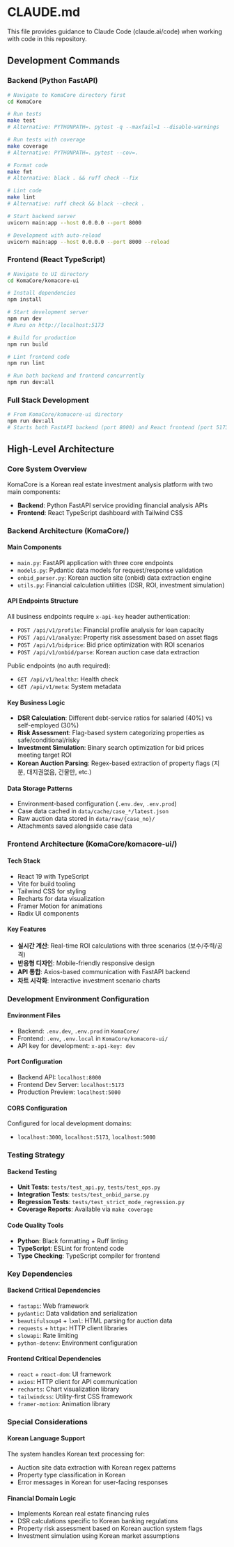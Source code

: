 # CLAUDE.md

This file provides guidance to Claude Code (claude.ai/code) when working with code in this repository.

## Development Commands

### Backend (Python FastAPI)
```bash
# Navigate to KomaCore directory first
cd KomaCore

# Run tests
make test
# Alternative: PYTHONPATH=. pytest -q --maxfail=1 --disable-warnings

# Run tests with coverage
make coverage
# Alternative: PYTHONPATH=. pytest --cov=.

# Format code
make fmt
# Alternative: black . && ruff check --fix

# Lint code
make lint
# Alternative: ruff check && black --check .

# Start backend server
uvicorn main:app --host 0.0.0.0 --port 8000

# Development with auto-reload
uvicorn main:app --host 0.0.0.0 --port 8000 --reload
```

### Frontend (React TypeScript)
```bash
# Navigate to UI directory
cd KomaCore/komacore-ui

# Install dependencies
npm install

# Start development server
npm run dev
# Runs on http://localhost:5173

# Build for production
npm run build

# Lint frontend code
npm run lint

# Run both backend and frontend concurrently
npm run dev:all
```

### Full Stack Development
```bash
# From KomaCore/komacore-ui directory
npm run dev:all
# Starts both FastAPI backend (port 8000) and React frontend (port 5173)
```

## High-Level Architecture

### Core System Overview
KomaCore is a Korean real estate investment analysis platform with two main components:
- **Backend**: Python FastAPI service providing financial analysis APIs
- **Frontend**: React TypeScript dashboard with Tailwind CSS

### Backend Architecture (KomaCore/)

#### Main Components
- `main.py`: FastAPI application with three core endpoints
- `models.py`: Pydantic data models for request/response validation
- `onbid_parser.py`: Korean auction site (onbid) data extraction engine
- `utils.py`: Financial calculation utilities (DSR, ROI, investment simulation)

#### API Endpoints Structure
All business endpoints require `x-api-key` header authentication:
- `POST /api/v1/profile`: Financial profile analysis for loan capacity
- `POST /api/v1/analyze`: Property risk assessment based on asset flags  
- `POST /api/v1/bidprice`: Bid price optimization with ROI scenarios
- `POST /api/v1/onbid/parse`: Korean auction case data extraction

Public endpoints (no auth required):
- `GET /api/v1/healthz`: Health check
- `GET /api/v1/meta`: System metadata

#### Key Business Logic
- **DSR Calculation**: Different debt-service ratios for salaried (40%) vs self-employed (30%)
- **Risk Assessment**: Flag-based system categorizing properties as safe/conditional/risky
- **Investment Simulation**: Binary search optimization for bid prices meeting target ROI
- **Korean Auction Parsing**: Regex-based extraction of property flags (지분, 대지권없음, 건물만, etc.)

#### Data Storage Patterns
- Environment-based configuration (`.env.dev`, `.env.prod`)
- Case data cached in `data/cache/case_*/latest.json`
- Raw auction data stored in `data/raw/{case_no}/`
- Attachments saved alongside case data

### Frontend Architecture (KomaCore/komacore-ui/)

#### Tech Stack
- React 19 with TypeScript
- Vite for build tooling
- Tailwind CSS for styling
- Recharts for data visualization
- Framer Motion for animations
- Radix UI components

#### Key Features
- **실시간 계산**: Real-time ROI calculations with three scenarios (보수/주력/공격)
- **반응형 디자인**: Mobile-friendly responsive design
- **API 통합**: Axios-based communication with FastAPI backend
- **차트 시각화**: Interactive investment scenario charts

### Development Environment Configuration

#### Environment Files
- Backend: `.env.dev`, `.env.prod` in `KomaCore/`
- Frontend: `.env`, `.env.local` in `KomaCore/komacore-ui/`
- API key for development: `x-api-key: dev`

#### Port Configuration
- Backend API: `localhost:8000`
- Frontend Dev Server: `localhost:5173`
- Production Preview: `localhost:5000`

#### CORS Configuration
Configured for local development domains:
- `localhost:3000`, `localhost:5173`, `localhost:5000`

### Testing Strategy

#### Backend Testing
- **Unit Tests**: `tests/test_api.py`, `tests/test_ops.py`
- **Integration Tests**: `tests/test_onbid_parse.py` 
- **Regression Tests**: `tests/test_strict_mode_regression.py`
- **Coverage Reports**: Available via `make coverage`

#### Code Quality Tools
- **Python**: Black formatting + Ruff linting
- **TypeScript**: ESLint for frontend code
- **Type Checking**: TypeScript compiler for frontend

### Key Dependencies

#### Backend Critical Dependencies
- `fastapi`: Web framework
- `pydantic`: Data validation and serialization
- `beautifulsoup4` + `lxml`: HTML parsing for auction data
- `requests` + `httpx`: HTTP client libraries
- `slowapi`: Rate limiting
- `python-dotenv`: Environment configuration

#### Frontend Critical Dependencies  
- `react` + `react-dom`: UI framework
- `axios`: HTTP client for API communication
- `recharts`: Chart visualization library
- `tailwindcss`: Utility-first CSS framework
- `framer-motion`: Animation library

### Special Considerations

#### Korean Language Support
The system handles Korean text processing for:
- Auction site data extraction with Korean regex patterns
- Property type classification in Korean
- Error messages in Korean for user-facing responses

#### Financial Domain Logic
- Implements Korean real estate financing rules
- DSR calculations specific to Korean banking regulations  
- Property risk assessment based on Korean auction system flags
- Investment simulation using Korean market assumptions